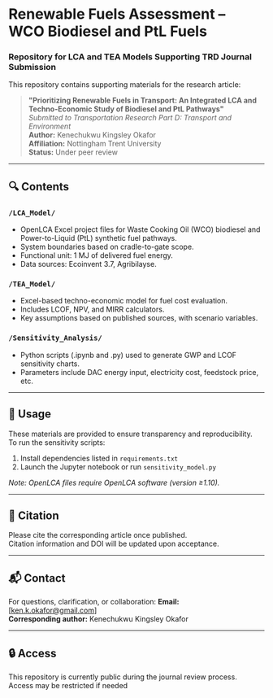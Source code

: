 # Renewable Fuels Assessment – WCO Biodiesel and PtL Fuels  
### Repository for LCA and TEA Models Supporting TRD Journal Submission

This repository contains supporting materials for the research article:

> **"Prioritizing Renewable Fuels in Transport: An Integrated LCA and Techno-Economic Study of Biodiesel and PtL Pathways"**  
> *Submitted to Transportation Research Part D: Transport and Environment*  
> **Author:** Kenechukwu Kingsley Okafor  
> **Affiliation:** Nottingham Trent University  
> **Status:** Under peer review

---

## 🔍 Contents

### `/LCA_Model/`
- OpenLCA Excel project files for Waste Cooking Oil (WCO) biodiesel and Power-to-Liquid (PtL) synthetic fuel pathways.
- System boundaries based on cradle-to-gate scope.
- Functional unit: 1 MJ of delivered fuel energy.
- Data sources: Ecoinvent 3.7, Agribilayse.

### `/TEA_Model/`
- Excel-based techno-economic model for fuel cost evaluation.
- Includes LCOF, NPV, and MIRR calculators.
- Key assumptions based on published sources, with scenario variables.

### `/Sensitivity_Analysis/`
- Python scripts (.ipynb and .py) used to generate GWP and LCOF sensitivity charts.
- Parameters include DAC energy input, electricity cost, feedstock price, etc.

---

## 📁 Usage

These materials are provided to ensure transparency and reproducibility.  
To run the sensitivity scripts:
1. Install dependencies listed in `requirements.txt`
2. Launch the Jupyter notebook or run `sensitivity_model.py`

*Note: OpenLCA files require OpenLCA software (version ≥1.10).*

---

## 📄 Citation

Please cite the corresponding article once published.  
Citation information and DOI will be updated upon acceptance.

---

## 📬 Contact

For questions, clarification, or collaboration:
**Email:** [ken.k.okafor@gmail.com]  
**Corresponding author:** Kenechukwu Kingsley Okafor

---

## 🔒 Access

This repository is currently public during the journal review process.  
Access may be restricted if needed
